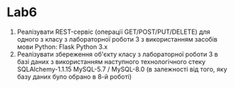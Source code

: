 # Lab6
1. Реалізувати REST-сервіс (операції GET/POST/PUT/DELETE) для одного з класу з лабораторної роботи 3 з використанням засобів мови Python: Flask Python 3.x
2. Реалізувати збереження об'єкту класу з лабораторної роботи 3 в базі даних з використанням наступного технологічного стеку SQLAlchemy-1.1.15 MySQL-5.7 / MySQL-8.0 (в залежності від того, яку базу даних було обрано в 8-й роботі)
